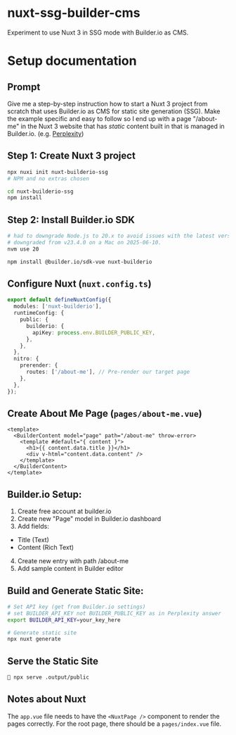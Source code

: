 # nuxt-ssg-builder-cms

Experiment to use Nuxt 3 in SSG mode with Builder.io as CMS.

# Setup documentation

## Prompt

Give me a step-by-step instruction how to start a Nuxt 3 project from scratch that uses Builder.io as CMS for static site generation (SSG). Make the example specific and easy to follow so I end up with a page "/about-me" in the Nuxt 3 website that has _static_ content built in that is managed in Builder.io.
(e.g. [Perplexity](https://www.perplexity.ai/search/i-am-about-to-start-a-new-proj-O4iO5tgcS1yHhJP.7rRtZA))

## Step 1: Create Nuxt 3 project

```bash
npx nuxi init nuxt-builderio-ssg
# NPM and no extras chosen

cd nuxt-builderio-ssg
npm install
```

## Step 2: Install Builder.io SDK

```bash
# had to downgrade Node.js to 20.x to avoid issues with the latest version of Builder.io SDK
# downgraded from v23.4.0 on a Mac on 2025-06-10.
nvm use 20

npm install @builder.io/sdk-vue nuxt-builderio
```

## Configure Nuxt (`nuxt.config.ts`)

```ts
export default defineNuxtConfig({
  modules: ['nuxt-builderio'],
  runtimeConfig: {
    public: {
      builderio: {
        apiKey: process.env.BUILDER_PUBLIC_KEY,
      },
    },
  },
  nitro: {
    prerender: {
      routes: ['/about-me'], // Pre-render our target page
    },
  },
});
```

## Create About Me Page (`pages/about-me.vue`)

```vue
<template>
  <BuilderContent model="page" path="/about-me" throw-error>
    <template #default="{ content }">
      <h1>{{ content.data.title }}</h1>
      <div v-html="content.data.content" />
    </template>
  </BuilderContent>
</template>
```

## Builder.io Setup:

1. Create free account at builder.io
2. Create new "Page" model in Builder.io dashboard
3. Add fields:

- Title (Text)
- Content (Rich Text)

4. Create new entry with path /about-me
5. Add sample content in Builder editor

## Build and Generate Static Site:

```bash
# Set API key (get from Builder.io settings)
# set BUILDER_API_KEY not BUILDER_PUBLIC_KEY as in Perplexity answer
export BUILDER_API_KEY=your_key_here

# Generate static site
npx nuxt generate
```

## Serve the Static Site

```bash
 npx serve .output/public
```

## Notes about Nuxt

The `app.vue` file needs to have the `<NuxtPage />` component to render the pages correctly.
For the root page, there should be a `pages/index.vue` file.
